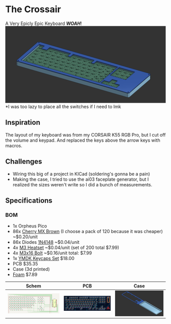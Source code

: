 # The Crossair
A Very Epicly Epic Keyboard _**WOAH**_!
![alt text](images/overview.png)
*I was too lazy to place all the switches if I need to lmk
## Inspiration
The layout of my keyboard was from my CORSAIR K55 RGB Pro, but I cut off the volume and keypad. And replaced the keys above the arrow keys with macros.
## Challenges
* Wiring this big of a project in KICad (soldering's gonna be a pain)
* Making the case, I tried to use the ai03 faceplate generator, but I realized the sizes weren't write so I did a bunch of measurements.
## Specifications
### BOM
- 1x Orpheus Pico
- 86x [Cherry MX Brown](https://a.co/d/bLIl3li) (I choose a pack of 120 because it was cheaper) ~$0.20/unit
- 86x Diodes [1N4148](https://www.digikey.com/en/products/detail/onsemi/1N4148/458603) ~$0.04/unit
- 4x [M3 Heatset](https://a.co/d/5gRKhQB) ~$0.04/unit (set of 200 total $7.99)
- 4x [M3x16 Bolt](https://a.co/d/axPe6Du) ~$0.16/unit total: $7.99
- 1x [YMDK Keycaps Set](https://a.co/d/c98JH9Q) $18.00
- PCB $35.35
- Case (3d printed)
- [Foam](https://a.co/d/8Bgm3h6) $7.89

Schem | PCB | Case
:----------:|:----------:|:----------:
![alt text](images/schem.png) | ![image](images/PCB.png) | ![image](images/case.png)